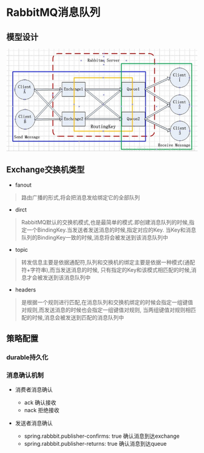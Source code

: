 # RabbitMQ消息队列
## 模型设计
![image](https://github.com/zhao-staff-officer/Spring-Cloud/blob/master/Cloud-RabbitMQ/RabbitMQ1.png)
## Exchange交换机类型
- fanout
> 路由广播的形式,将会把消息发给绑定它的全部队列
- dirct
> RabbitMQ默认的交换机模式,也是最简单的模式.即创建消息队列的时候,指定一个BindingKey.当发送者发送消息的时候,指定对应的Key.
  当Key和消息队列的BindingKey一致的时候,消息将会被发送到该消息队列中
- topic
> 转发信息主要是依据通配符,队列和交换机的绑定主要是依据一种模式(通配符+字符串),而当发送消息的时候,
  只有指定的Key和该模式相匹配的时候,消息才会被发送到该消息队列中
- headers
> 是根据一个规则进行匹配,在消息队列和交换机绑定的时候会指定一组键值对规则,而发送消息的时候也会指定一组键值对规则,
  当两组键值对规则相匹配的时候,消息会被发送到匹配的消息队列中
## 策略配置
### durable持久化

### 消息确认机制
 - 消费者消息确认
   - ack 确认接收
   - nack 拒绝接收
   
 - 发送者消息确认
   - spring.rabbbit.publisher-confirms: true 确认消息到达exchange 
   - spring.rabbbit.publisher-returns: true  确认消息到达queue


